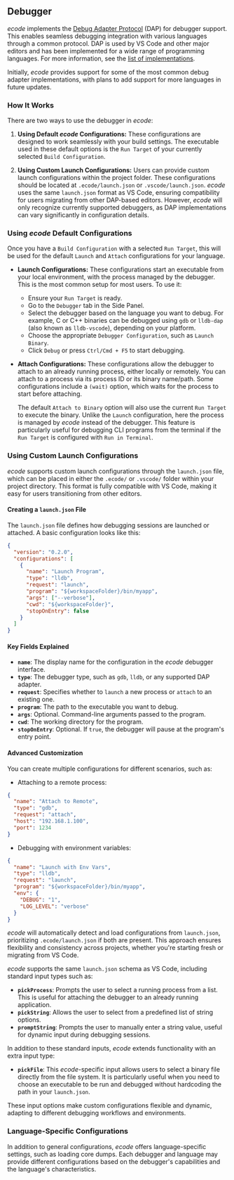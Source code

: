 ## Debugger

*ecode* implements the [Debug Adapter Protocol](https://microsoft.github.io/debug-adapter-protocol) (DAP) for debugger support. This enables seamless debugging integration with various languages through a common protocol. DAP is used by VS Code and other major editors and has been implemented for a wide range of programming languages. For more information, see the [list of implementations](https://microsoft.github.io/debug-adapter-protocol/implementors/adapters/).

Initially, *ecode* provides support for some of the most common debug adapter implementations, with plans to add support for more languages in future updates.

### How It Works

There are two ways to use the debugger in *ecode*:

1. **Using Default *ecode* Configurations:** These configurations are designed to work seamlessly with your build settings. The executable used in these default options is the `Run Target` of your currently selected `Build Configuration`.

2. **Using Custom Launch Configurations:** Users can provide custom launch configurations within the project folder. These configurations should be located at `.ecode/launch.json` or `.vscode/launch.json`. *ecode* uses the same `launch.json` format as VS Code, ensuring compatibility for users migrating from other DAP-based editors. However, *ecode* will only recognize currently supported debuggers, as DAP implementations can vary significantly in configuration details.

### Using *ecode* Default Configurations

Once you have a `Build Configuration` with a selected `Run Target`, this will be used for the default `Launch` and `Attach` configurations for your language.

- **Launch Configurations:** These configurations start an executable from your local environment, with the process managed by the debugger. This is the most common setup for most users. To use it:

  - Ensure your `Run Target` is ready.
  - Go to the `Debugger` tab in the Side Panel.
  - Select the debugger based on the language you want to debug. For example, C or C++ binaries can be debugged using `gdb` or `lldb-dap` (also known as `lldb-vscode`), depending on your platform.
  - Choose the appropriate `Debugger Configuration`, such as `Launch Binary`.
  - Click `Debug` or press `Ctrl/Cmd + F5` to start debugging.

- **Attach Configurations:** These configurations allow the debugger to attach to an already running process, either locally or remotely. You can attach to a process via its process ID or its binary name/path. Some configurations include a `(wait)` option, which waits for the process to start before attaching.

  The default `Attach to Binary` option will also use the current `Run Target` to execute the binary. Unlike the `Launch` configuration, here the process is managed by *ecode* instead of the debugger. This feature is particularly useful for debugging CLI programs from the terminal if the `Run Target` is configured with `Run in Terminal`.

### Using Custom Launch Configurations

*ecode* supports custom launch configurations through the `launch.json` file, which can be placed in either the `.ecode/` or `.vscode/` folder within your project directory. This format is fully compatible with VS Code, making it easy for users transitioning from other editors.

#### Creating a `launch.json` File

The `launch.json` file defines how debugging sessions are launched or attached. A basic configuration looks like this:

```json
{
  "version": "0.2.0",
  "configurations": [
    {
      "name": "Launch Program",
      "type": "lldb",
      "request": "launch",
      "program": "${workspaceFolder}/bin/myapp",
      "args": ["--verbose"],
      "cwd": "${workspaceFolder}",
      "stopOnEntry": false
    }
  ]
}
```

#### Key Fields Explained

- **`name`**: The display name for the configuration in the *ecode* debugger interface.
- **`type`**: The debugger type, such as `gdb`, `lldb`, or any supported DAP adapter.
- **`request`**: Specifies whether to `launch` a new process or `attach` to an existing one.
- **`program`**: The path to the executable you want to debug.
- **`args`**: Optional. Command-line arguments passed to the program.
- **`cwd`**: The working directory for the program.
- **`stopOnEntry`**: Optional. If `true`, the debugger will pause at the program's entry point.

#### Advanced Customization

You can create multiple configurations for different scenarios, such as:

- Attaching to a remote process:

```json
{
  "name": "Attach to Remote",
  "type": "gdb",
  "request": "attach",
  "host": "192.168.1.100",
  "port": 1234
}
```

- Debugging with environment variables:

```json
{
  "name": "Launch with Env Vars",
  "type": "lldb",
  "request": "launch",
  "program": "${workspaceFolder}/bin/myapp",
  "env": {
    "DEBUG": "1",
    "LOG_LEVEL": "verbose"
  }
}
```

*ecode* will automatically detect and load configurations from `launch.json`, prioritizing `.ecode/launch.json` if both are present. This approach ensures flexibility and consistency across projects, whether you're starting fresh or migrating from VS Code.

*ecode* supports the same `launch.json` schema as VS Code, including standard input types such as:

- **`pickProcess`**: Prompts the user to select a running process from a list. This is useful for attaching the debugger to an already running application.
- **`pickString`**: Allows the user to select from a predefined list of string options.
- **`promptString`**: Prompts the user to manually enter a string value, useful for dynamic input during debugging sessions.

In addition to these standard inputs, *ecode* extends functionality with an extra input type:

- **`pickFile`**: This *ecode*-specific input allows users to select a binary file directly from the file system. It is particularly useful when you need to choose an executable to be run and debugged without hardcoding the path in your `launch.json`.

These input options make custom configurations flexible and dynamic, adapting to different debugging workflows and environments.

### Language-Specific Configurations

In addition to general configurations, *ecode* offers language-specific settings, such as loading core dumps. Each debugger and language may provide different configurations based on the debugger's capabilities and the language's characteristics.
